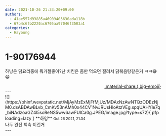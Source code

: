 ```yaml
---
date: 2021-10-26 21:33:20+09:00
authors:
  - 41ae557d93885a46909403630ada118b
  - 67b4c6fb2220ac6705aa97046f3503a1
categories:
  - Hayoung
---
```


# 1-90176944

<div class="post-container" markdown="1">
<div class="content-container md-sidebar__scrollwrap" markdown="1">

하냥은 닭요리중에 뭐가젤좋아?난 치킨은 좀만 먹으면 질려서 닭볶음탕같은거 ㅋㅋ😁😁 

</div>
</div>

<div style="text-align: right;" markdown="1">
<a href="https://weverse.io/fromis9/fanpost/1-90176944" style="text-align: right;">:material-share:{.big-emoji}</a>
</div>
---

<div class="comments-container md-sidebar__scrollwrap" markdown="1">
<div class="comment" markdown="1">
<div class='id-container' markdown="1">
![](https://phinf.wevpstatic.net/MjAyMzExMjFfMjUz/MDAxNzAwNTQzODEzNjM0.dsABDAwBLvb_CmKv53nAMh0x44CV1NvJRUsHloAtzVEg.spqUAHYle7q_biNAdzoaGZ4l5soReNS5ww6awFUlCa0g.JPEG/image.jpg?type=s72){ pfp loading=lazy }
**<span class="artist">하영</span>** <small>Oct 26 2021, 21:34</small><br>
</div>
<div class='comment-body' markdown="1">
나두 완전 백숙 이런거
</div>
</div>
</div>
---
